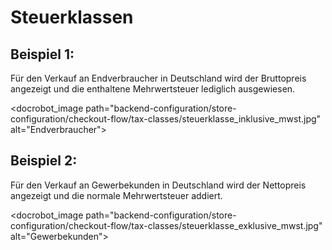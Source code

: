 # Steuerklassen


## Beispiel 1:

Für den Verkauf an Endverbraucher in Deutschland wird der Bruttopreis angezeigt und die enthaltene Mehrwertsteuer lediglich ausgewiesen.

<docrobot_image path="backend-configuration/store-configuration/checkout-flow/tax-classes/steuerklasse_inklusive_mwst.jpg" alt="Endverbraucher">


## Beispiel 2:

Für den Verkauf an Gewerbekunden in Deutschland wird der Nettopreis angezeigt und die normale Mehrwertsteuer addiert.

<docrobot_image path="backend-configuration/store-configuration/checkout-flow/tax-classes/steuerklasse_exklusive_mwst.jpg" alt="Gewerbekunden">
